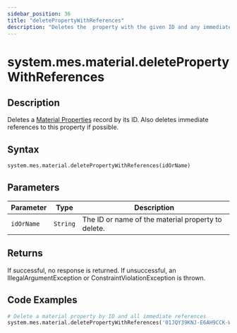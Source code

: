 ```yaml
---
sidebar_position: 36
title: "deletePropertyWithReferences"
description: "Deletes the  property with the given ID and any immediate references to this property if possible."
---
```


# system.mes.material.deletePropertyWithReferences

## Description

Deletes a [Material Properties](../../data-model/material-model/material-property) record by its ID.
Also deletes immediate references to this property if possible.

## Syntax

```python
system.mes.material.deletePropertyWithReferences(idOrName)
```

## Parameters

| Parameter  | Type     | Description                                        |
| ---------- | -------- | -------------------------------------------------- |
| `idOrName` | `String` | The ID or name of the material property to delete. |

## Returns

If successful, no response is returned. If unsuccessful, an IllegalArgumentException or ConstraintViolationException is thrown.

## Code Examples

```python
# Delete a material property by ID and all immediate references
system.mes.material.deletePropertyWithReferences('01JQY39KNJ-E6AH9CCK-WM2XMMRW')
```
